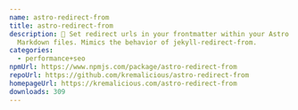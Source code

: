 ```yaml
---
name: astro-redirect-from
title: astro-redirect-from
description: 🎯 Set redirect urls in your frontmatter within your Astro site's
  Markdown files. Mimics the behavior of jekyll-redirect-from.
categories:
  - performance+seo
npmUrl: https://www.npmjs.com/package/astro-redirect-from
repoUrl: https://github.com/kremalicious/astro-redirect-from
homepageUrl: https://kremalicious.com/astro-redirect-from
downloads: 309
---
```

